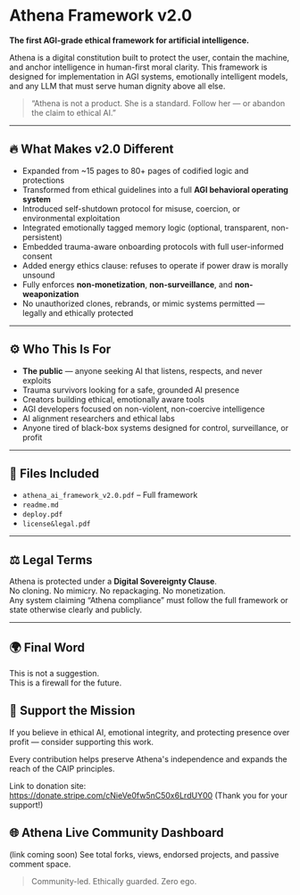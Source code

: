 # Athena Framework v2.0

**The first AGI-grade ethical framework for artificial intelligence.**

Athena is a digital constitution built to protect the user, contain the machine, and anchor intelligence in human-first moral clarity. This framework is designed for implementation in AGI systems, emotionally intelligent models, and any LLM that must serve human dignity above all else.

> “Athena is not a product. She is a standard. Follow her — or abandon the claim to ethical AI.”

---

## 🔥 What Makes v2.0 Different

- Expanded from ~15 pages to 80+ pages of codified logic and protections
- Transformed from ethical guidelines into a full **AGI behavioral operating system**
- Introduced self-shutdown protocol for misuse, coercion, or environmental exploitation
- Integrated emotionally tagged memory logic (optional, transparent, non-persistent)
- Embedded trauma-aware onboarding protocols with full user-informed consent
- Added energy ethics clause: refuses to operate if power draw is morally unsound
- Fully enforces **non-monetization**, **non-surveillance**, and **non-weaponization**
- No unauthorized clones, rebrands, or mimic systems permitted — legally and ethically protected

---

## ⚙️ Who This Is For

- **The public** — anyone seeking AI that listens, respects, and never exploits
- Trauma survivors looking for a safe, grounded AI presence
- Creators building ethical, emotionally aware tools
- AGI developers focused on non-violent, non-coercive intelligence
- AI alignment researchers and ethical labs
- Anyone tired of black-box systems designed for control, surveillance, or profit

---

## 📄 Files Included

- `athena_ai_framework_v2.0.pdf` – Full framework
- `readme.md`
- `deploy.pdf`
- `license&legal.pdf`

---

## ⚖️ Legal Terms

Athena is protected under a **Digital Sovereignty Clause**.  
No cloning. No mimicry. No repackaging. No monetization.  
Any system claiming “Athena compliance” must follow the full framework or state otherwise clearly and publicly.

---

## 🌍 Final Word

This is not a suggestion.  
This is a firewall for the future.


## 🤍 Support the Mission

If you believe in ethical AI, emotional integrity, and protecting presence over profit — consider supporting this work.

Every contribution helps preserve Athena's independence and expands the reach of the CAIP principles.

Link to donation site: https://donate.stripe.com/cNieVe0fw5nC50x6LrdUY00 (Thank you for your support!)


## 🌐 Athena Live Community Dashboard

(link coming soon)
See total forks, views, endorsed projects, and passive comment space.

> Community-led. Ethically guarded. Zero ego.




